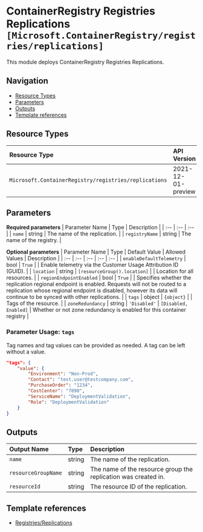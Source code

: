 # ContainerRegistry Registries Replications `[Microsoft.ContainerRegistry/registries/replications]`

This module deploys ContainerRegistry Registries Replications.

## Navigation

- [Resource Types](#Resource-Types)
- [Parameters](#Parameters)
- [Outputs](#Outputs)
- [Template references](#Template-references)

## Resource Types

| Resource Type | API Version |
| :-- | :-- |
| `Microsoft.ContainerRegistry/registries/replications` | 2021-12-01-preview |

## Parameters

**Required parameters**
| Parameter Name | Type | Description |
| :-- | :-- | :-- |
| `name` | string | The name of the replication. |
| `registryName` | string | The name of the registry. |

**Optional parameters**
| Parameter Name | Type | Default Value | Allowed Values | Description |
| :-- | :-- | :-- | :-- | :-- |
| `enableDefaultTelemetry` | bool | `True` |  | Enable telemetry via the Customer Usage Attribution ID (GUID). |
| `location` | string | `[resourceGroup().location]` |  | Location for all resources. |
| `regionEndpointEnabled` | bool | `True` |  | Specifies whether the replication regional endpoint is enabled. Requests will not be routed to a replication whose regional endpoint is disabled, however its data will continue to be synced with other replications. |
| `tags` | object | `{object}` |  | Tags of the resource. |
| `zoneRedundancy` | string | `'Disabled'` | `[Disabled, Enabled]` | Whether or not zone redundancy is enabled for this container registry |


### Parameter Usage: `tags`

Tag names and tag values can be provided as needed. A tag can be left without a value.

```json
"tags": {
    "value": {
        "Environment": "Non-Prod",
        "Contact": "test.user@testcompany.com",
        "PurchaseOrder": "1234",
        "CostCenter": "7890",
        "ServiceName": "DeploymentValidation",
        "Role": "DeploymentValidation"
    }
}
```

## Outputs

| Output Name | Type | Description |
| :-- | :-- | :-- |
| `name` | string | The name of the replication. |
| `resourceGroupName` | string | The name of the resource group the replication was created in. |
| `resourceId` | string | The resource ID of the replication. |

## Template references

- [Registries/Replications](https://docs.microsoft.com/en-us/azure/templates/Microsoft.ContainerRegistry/2021-12-01-preview/registries/replications)
